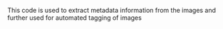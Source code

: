 This code is used to extract metadata information from the images and further used for automated tagging of images
